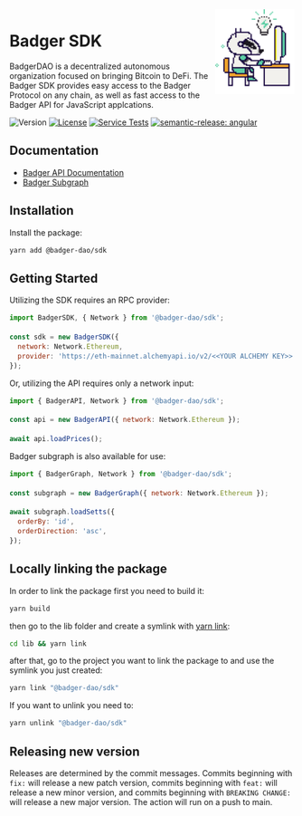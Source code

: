 <div> 
  <img align="right" src="docs/images/badger.png" height="150" />
</div>

# Badger SDK

BadgerDAO is a decentralized autonomous organization focused on bringing Bitcoin to DeFi.
The Badger SDK provides easy access to the Badger Protocol on any chain, as well as fast access to the Badger API for JavaScript applcations.

![Version](https://img.shields.io/npm/v/@badger-dao/sdk)
[![License](https://img.shields.io/npm/l/@badger-dao/sdk)](https://opensource.org/licenses/MIT)
[![Service Tests](https://github.com/Badger-Finance/badger-sdk/actions/workflows/test.yml/badge.svg)](https://github.com/Badger-Finance/badger-sdk/actions/workflows/test.yml)
[![semantic-release: angular](https://img.shields.io/badge/semantic--release-angular-e10079?logo=semantic-release)](https://github.com/semantic-release/semantic-release)

## Documentation

- [Badger API Documentation](https://api.badger.com/docs/)
- [Badger Subgraph](https://thegraph.com/hosted-service/subgraph/badger-finance/badger-dao-setts)

## Installation

Install the package:

```bash
yarn add @badger-dao/sdk
```

## Getting Started

Utilizing the SDK requires an RPC provider:

```js
import BadgerSDK, { Network } from '@badger-dao/sdk';

const sdk = new BadgerSDK({
  network: Network.Ethereum,
  provider: 'https://eth-mainnet.alchemyapi.io/v2/<<YOUR ALCHEMY KEY>>',
});
```

Or, utilizing the API requires only a network input:

```js
import { BadgerAPI, Network } from '@badger-dao/sdk';

const api = new BadgerAPI({ network: Network.Ethereum });

await api.loadPrices();
```

Badger subgraph is also available for use:

```js
import { BadgerGraph, Network } from '@badger-dao/sdk';

const subgraph = new BadgerGraph({ network: Network.Ethereum });

await subgraph.loadSetts({
  orderBy: 'id',
  orderDirection: 'asc',
});
```

## Locally linking the package

In order to link the package first you need to build it:

```bash
yarn build
```

then go to the lib folder and create a symlink with [yarn link](https://classic.yarnpkg.com/en/docs/cli/link):

```bash
cd lib && yarn link
```

after that, go to the project you want to link the package to and use the symlink you just created:

```bash
yarn link "@badger-dao/sdk"
```

If you want to unlink you need to:

```bash
yarn unlink "@badger-dao/sdk"
```

## Releasing new version

Releases are determined by the commit messages.
Commits beginning with `fix:` will release a new patch version, commits beginning with
`feat:` will release a new minor version,
and commits beginning with `BREAKING CHANGE:` will release a new major version.
The action will run on a push to main.
